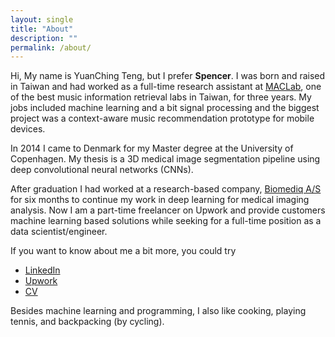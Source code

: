 ```yaml
---
layout: single
title: "About"
description: ""
permalink: /about/
---
```

Hi, My name is YuanChing Teng, but I prefer **Spencer**. I was born and raised in Taiwan and had worked as a full-time research assistant at [MACLab](http://mac.citi.sinica.edu.tw/), one of the best music information retrieval labs in Taiwan, for three years. My jobs included machine learning and a bit signal processing and the biggest project was a context-aware music recommendation prototype for mobile devices.

 In 2014 I came to Denmark for my Master degree at the University of Copenhagen. My thesis is a 3D medical image segmentation pipeline using deep convolutional neural networks (CNNs).

After graduation I had worked at a research-based company, [Biomediq A/S](http://www.biomediq.com/) for six months to continue my work in deep learning for medical imaging analysis. Now I am a part-time freelancer on Upwork and provide customers machine learning based solutions while seeking for a full-time position as a data scientist/engineer.

If you want to know about me a bit more, you could try

- [LinkedIn](https://www.linkedin.com/in/spencerimp)
- [Upwork](https://www.upwork.com/o/profiles/users/_~016fb1a13d7ba8e0a9)
- [CV](https://goo.gl/C6DgiB)

Besides machine learning and programming, I also like cooking, playing tennis, and backpacking (by cycling).
